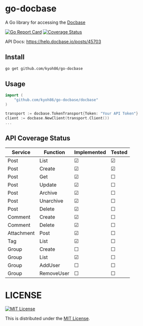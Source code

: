 # go-docbase

A Go library for accessing the [Docbase](https://docbase.io)

[![Go Report Card](https://goreportcard.com/badge/github.com/kyoh86/go-docbase)](https://goreportcard.com/report/github.com/kyoh86/go-docbase)
[![Coverage Status](https://img.shields.io/codecov/c/github/kyoh86/go-docbase.svg)](https://codecov.io/gh/kyoh86/go-docbase)

API Docs: https://help.docbase.io/posts/45703

## Install

```sh
go get github.com/kyoh86/go-docbase
```

## Usage

```go
import (
	"github.com/kyoh86/go-docbase/docbase"
)

transport := docbase.TokenTransport{Token: "Your API Token"}
client := docbase.NewClient(transport.Client())
...
```

## API Coverage Status

| Service | Function | Implemented | Tested |
| --- | --- | --- | --- |
| Post | List | ☑ | ☑ |
| Post | Create | ☑ | ☑ |
| Post | Get | ☑ | ☐ |
| Post | Update | ☑ | ☐ |
| Post | Archive | ☑ | ☐ |
| Post | Unarchive | ☑ | ☐ |
| Post | Delete | ☑ | ☐ |
| Comment | Create | ☑ | ☐ |
| Comment | Delete | ☑ | ☐ |
| Attachment | Post | ☑ | ☐ |
| Tag | List | ☑ | ☐ |
| Group | Create | ☐ | ☐ |
| Group | List | ☑ | ☐ |
| Group | AddUser | ☐ | ☐ |
| Group | RemoveUser | ☐ | ☐ |

# LICENSE

[![MIT License](http://img.shields.io/badge/license-MIT-blue.svg)](http://www.opensource.org/licenses/MIT)

This is distributed under the [MIT License](http://www.opensource.org/licenses/MIT).
